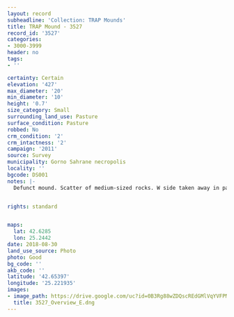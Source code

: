 ```yaml
---
layout: record
subheadline: 'Collection: TRAP Mounds'
title: TRAP Mound - 3527
record_id: '3527'
categories:
- 3000-3999
header: no
tags:
- ''

certainty: Certain
elevation: '427'
max_diameter: '20'
min_diameter: '10'
height: '0.7'
size_category: Small
surrounding_land_use: Pasture
surface_condition: Pasture
robbed: No
crm_condition: '2'
crm_intactness: '2'
campaign: '2011'
source: Survey
municipality: Gorno Sahrane necropolis
locality: ''
bgcode: DS001
notes: |-
  Defunct mound. Scatter of medium-sized rocks. W side taken away in past. No obvious robbers' trench's.


rights: standard


maps:
  lat: 42.6285
  lon: 25.2442
date: 2018-08-30
land_use_source: Photo
photo: Good
bg_code: ''
akb_code: ''
latitude: '42.65397'
longitude: '25.221935'
images:
- image_path: https://drive.google.com/uc?id=0B3Rg88wZDQscREdGMlVqYVFPMms
  title: 3527_Overview_E.dng
---
```

